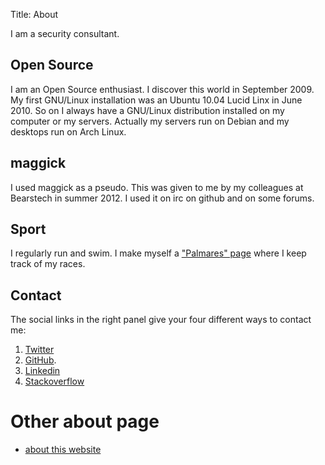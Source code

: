 Title: About

I am a security consultant.

## Open Source

I am an Open Source enthusiast. I discover this world in September 2009. My
first GNU/Linux installation was an Ubuntu 10.04 Lucid Linx in June 2010. So on
I always have a GNU/Linux distribution installed on my computer or my servers.
Actually my servers run on Debian and my desktops run on Arch Linux.

## maggick

I used maggick as a pseudo. This was given to me by my colleagues at Bearstech
in summer 2012. I used it on irc on github and on some forums.

## Sport

I regularly run and swim. I make myself a ["Palmares" page](/page/palmares.html)
where I keep track of my races.

## Contact

The social links in the right panel give your four different ways to contact me:

  1. [Twitter](https://twitter.com/matthieukeller)
  2. [GitHub](https://github.com/maggick).
  3. [Linkedin](https://linkedin.com/in/matthieukeller)
  4. [Stackoverflow](https://http://stackoverflow.com/users/1827067/maggick)

# Other about page

* [about this website](/pages/about-this-website.html)

